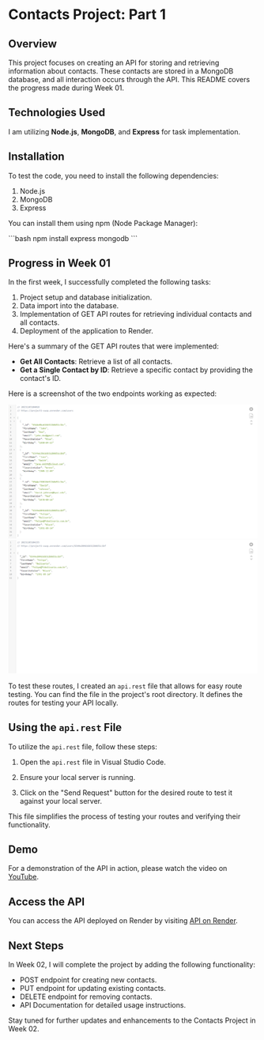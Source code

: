 # Contacts Project: Part 1

## Overview
This project focuses on creating an API for storing and retrieving information about contacts. These contacts are stored in a MongoDB database, and all interaction occurs through the API. This README covers the progress made during Week 01.

## Technologies Used
I am utilizing **Node.js**, **MongoDB**, and **Express** for task implementation.

## Installation
To test the code, you need to install the following dependencies:

1. Node.js
2. MongoDB
3. Express

You can install them using npm (Node Package Manager):



\`\`\`bash
npm install express mongodb
\`\`\`


## Progress in Week 01
In the first week, I successfully completed the following tasks:

1. Project setup and database initialization.
2. Data import into the database.
3. Implementation of GET API routes for retrieving individual contacts and all contacts.
4. Deployment of the application to Render.

Here's a summary of the GET API routes that were implemented:

- **Get All Contacts**: Retrieve a list of all contacts.
- **Get a Single Contact by ID**: Retrieve a specific contact by providing the contact's ID.

Here is a screenshot of the two endpoints working as expected:

![Endpoints Screenshot](./assets/images/screenshot1.png)
![Endpoints Screenshot](./assets/images/screenshot2.png)


To test these routes, I created an `api.rest` file that allows for easy route testing. You can find the file in the project's root directory. It defines the routes for testing your API locally.

## Using the `api.rest` File
To utilize the `api.rest` file, follow these steps:

1. Open the `api.rest` file in Visual Studio Code.

2. Ensure your local server is running.

3. Click on the "Send Request" button for the desired route to test it against your local server.

This file simplifies the process of testing your routes and verifying their functionality.

## Demo
For a demonstration of the API in action, please watch the video on [YouTube](https://example.com).

## Access the API
You can access the API deployed on Render by visiting [API on Render](https://project1-xuop.onrender.com/users).

## Next Steps
In Week 02, I will complete the project by adding the following functionality:

- POST endpoint for creating new contacts.
- PUT endpoint for updating existing contacts.
- DELETE endpoint for removing contacts.
- API Documentation for detailed usage instructions.

Stay tuned for further updates and enhancements to the Contacts Project in Week 02.
